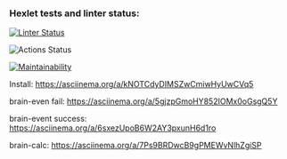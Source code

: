 ### Hexlet tests and linter status:

[![Linter Status](https://github.com/vsorrokin/frontend-project-lvl1/workflows/linter/badge.svg)](https://github.com/vsorrokin/frontend-project-lvl1/actions)

![Actions Status](https://github.com/vsorrokin/frontend-project-lvl1/workflows/hexlet-check/badge.svg)

[![Maintainability](https://api.codeclimate.com/v1/badges/a99a88d28ad37a79dbf6/maintainability)](https://codeclimate.com/github/codeclimate/codeclimate/maintainability)

Install: https://asciinema.org/a/kNOTCdyDIMSZwCmiwHyUwCVq5

brain-even fail: https://asciinema.org/a/5gjzpGmoHY852IOMx0oGsgQ5Y

brain-event success: https://asciinema.org/a/6sxezUpoB6W2AY3pxunH6d1ro

brain-calc: https://asciinema.org/a/7Ps9BRDwcB9gPMEWvNlhZgiSP